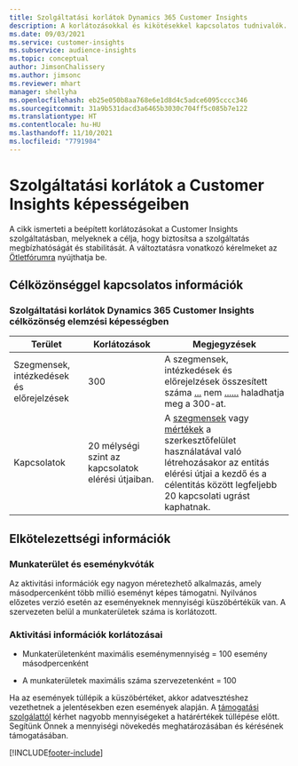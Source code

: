 ```yaml
---
title: Szolgáltatási korlátok Dynamics 365 Customer Insights
description: A korlátozásokkal és kikötésekkel kapcsolatos tudnivalók.
ms.date: 09/03/2021
ms.service: customer-insights
ms.subservice: audience-insights
ms.topic: conceptual
author: JimsonChalissery
ms.author: jimsonc
ms.reviewer: mhart
manager: shellyha
ms.openlocfilehash: eb25e050b8aa768e6e1d8d4c5adce6095cccc346
ms.sourcegitcommit: 31a9b531dacd3a6465b3030c704ff5c085b7e122
ms.translationtype: HT
ms.contentlocale: hu-HU
ms.lasthandoff: 11/10/2021
ms.locfileid: "7791984"
---
```

# <a name="service-limits-in-customer-insights-capabilities"></a>Szolgáltatási korlátok a Customer Insights képességeiben

A cikk ismerteti a beépített korlátozásokat a Customer Insights szolgáltatásban, melyeknek a célja, hogy biztosítsa a szolgáltatás megbízhatóságát és stabilitását. A változtatásra vonatkozó kérelmeket az [Ötletfórumra](https://go.microsoft.com/fwlink/?linkid=2074172) nyújthatja be. 

## <a name="audience-insights"></a>Célközönséggel kapcsolatos információk

### <a name="service-limits-in-dynamics-365-customer-insights-audience-insights-capability"></a>Szolgáltatási korlátok Dynamics 365 Customer Insights célközönség elemzési képességben

| Terület  | Korlátozások  | Megjegyzések |
|-------------|---------------------------------------------------------------------|---------------------------------------------------------------------|
| Szegmensek, intézkedések és előrejelzések | 300  | A szegmensek, intézkedések és előrejelzések összesített száma [...](audience-insights/segments.md) nem [...](audience-insights/measures.md)[...](audience-insights/predictions.md) haladhatja meg a 300-at.  |
| Kapcsolatok | 20 mélységi szint az kapcsolatok elérési útjaiban. | A [szegmensek](audience-insights/segments.md) vagy [mértékek](audience-insights/measures.md) a szerkesztőfelület használatával való létrehozásakor az entitás elérési útjai a kezdő és a célentitás között legfeljebb 20 kapcsolati ugrást kaphatnak.  |


## <a name="engagement-insights"></a>Elkötelezettségi információk

### <a name="workspace-and-event-quotas"></a>Munkaterület és eseménykvóták

Az aktivitási információk egy nagyon méretezhető alkalmazás, amely másodpercenként több millió eseményt képes támogatni. Nyilvános előzetes verzió esetén az eseményeknek mennyiségi küszöbértékük van. A szervezeten belül a munkaterületek száma is korlátozott.

### <a name="engagement-insights-limits"></a>Aktivitási információk korlátozásai

- Munkaterületenként maximális eseménymennyiség = 100 esemény másodpercenként

- A munkaterületek maximális száma szervezetenként = 100

Ha az események túllépik a küszöbértéket, akkor adatvesztéshez vezethetnek a jelentésekben ezen események alapján. A [támogatási szolgálattól](https://go.microsoft.com/fwlink/?linkid=2145734) kérhet nagyobb mennyiségeket a határértékek túllépése előtt. Segítünk Önnek a mennyiségi növekedés meghatározásában és kérésének támogatásában.


[!INCLUDE[footer-include](includes/footer-banner.md)]
